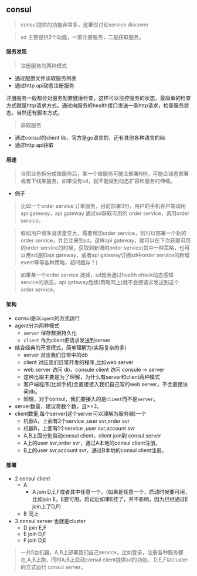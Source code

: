 ## consul

> consul提供的功能非常多，这里仅讨论service discover

> sd 主要提供2个功能，一直注册服务，二是获取服务。

#### 服务发现

>注册服务的两种模式

* 通过配置文件读取服务列表
* 通过http api动态注册服务

注册服务一般都会对服务配置健康检查，这样可以监控服务的状态，最简单的检查方式就是http请求方式，通过向服务的health接口发送一条http请求，检查服务状态。当然还有脚本方式。

>获取服务

* 通过consul的client lib，官方是go语言的，还有其他各种语言的lib
* 通过http api获取

#### 用途

>当把业务拆分成微服务后，某一个微服务可能会部署N份，可能会动态部署或者下线某服务。如果没有sd，就不能做到动态扩容和服务的伸缩。

* 例子

>比如一个order service 订单服务，目前部署3份，用户的手机客户端调用api gateway，api gateway 通过sd获取可用的 order service，调用order service。

>假如用户增多请求量变大，需要增加order service，则可以部署一个新的order service，并且注册到sd，这样api gateway，就可以在下次获取可用的order service的时候，获取到新增的order service(其中一种策略，也可以用sd通知api gateway，或者api gateway订阅sd中order service的新增event等等各种策略，超时缓存？)

>如果某一个order service 挂掉，sd就会通过health check动态感知service的状态，api gateway后续(策略同上)就不会把请求发送到这个order service。


#### 架构

* consul是以`agent`的方式运行
* agent分为两种模式
    * `server` 保存数据持久化
    * `client` 作为client把请求发送到server
* 结合经典的开发模式，简单理解为(实际复杂的多)
    * server 对应我们日常中的db
    * client 对应我们日常开发的程序,比如web server
    * web server 访问 db，consule client 访问 consule -> server
    * 这种比喻主要是为了理解，为什么有server和client两种模式
    * 客户端程序(比如手机)会直接接入我们自己写的web server，不会直接访问db。
    * 同理，对于consul，我们要接入的是`client`而不是`server`。
* server数量，建议奇数个数，且>=3。
* client数量,每个server(这个server可以理解为服务器)一个
    * 机器A，上面有2个service ,user svr,order svr
    * 机器B，上面有1个service ,user svr,account svr
    * A,B上面分别启动consul client，client join到 consul server
    * A上的user svr,order svr，通过A本地的consul client注册。
    * B上的user svr,account svr，通过B本地的consul client注册。


#### 部署

* 2 consul client
    * A 
        * A join D,E,F或者其中任意一个。(如果是任意一个，启动时候要可用，比如join E，E要可用。启动后如果E挂了，并不影响，因为已经通过E join上了D,F)
    * B 同上
* 3 consul server 也就是cluster
    * D join E,F
    * E join D,F
    * F join D,E
    
>一共5台机器，A,B上部署我们自己service，比如登录，注册各种服务都在,A,B上跑，同时A,B上启动consul client提供sd的功能。
>D,E,F以cluster的方式运行 consul server。

